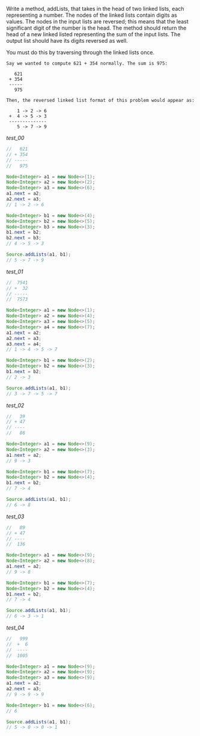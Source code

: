 Write a method, addLists, that takes in the head of two linked lists, each representing a number. The nodes of the linked lists contain digits as values. The nodes in the input lists are reversed; this means that the least significant digit of the number is the head. The method should return the head of a new linked listed representing the sum of the input lists. The output list should have its digits reversed as well.

You must do this by traversing through the linked lists once.

```
Say we wanted to compute 621 + 354 normally. The sum is 975:

   621
 + 354
 -----
   975

Then, the reversed linked list format of this problem would appear as:

    1 -> 2 -> 6
 +  4 -> 5 -> 3
 --------------
    5 -> 7 -> 9
```

_test_00_

```java
//   621
// + 354
// -----
//   975

Node<Integer> a1 = new Node<>(1);
Node<Integer> a2 = new Node<>(2);
Node<Integer> a3 = new Node<>(6);
a1.next = a2;
a2.next = a3;
// 1 -> 2 -> 6

Node<Integer> b1 = new Node<>(4);
Node<Integer> b2 = new Node<>(5);
Node<Integer> b3 = new Node<>(3);
b1.next = b2;
b2.next = b3;
// 4 -> 5 -> 3

Source.addLists(a1, b1);
// 5 -> 7 -> 9
```

_test_01_

```java
//  7541
// +  32
// -----
//  7573

Node<Integer> a1 = new Node<>(1);
Node<Integer> a2 = new Node<>(4);
Node<Integer> a3 = new Node<>(5);
Node<Integer> a4 = new Node<>(7);
a1.next = a2;
a2.next = a3;
a3.next = a4;
// 1 -> 4 -> 5 -> 7

Node<Integer> b1 = new Node<>(2);
Node<Integer> b2 = new Node<>(3);
b1.next = b2;
// 2 -> 3

Source.addLists(a1, b1);
// 3 -> 7 -> 5 -> 7
```

_test_02_

```java
//   39
// + 47
// ----
//   86

Node<Integer> a1 = new Node<>(9);
Node<Integer> a2 = new Node<>(3);
a1.next = a2;
// 9 -> 3

Node<Integer> b1 = new Node<>(7);
Node<Integer> b2 = new Node<>(4);
b1.next = b2;
// 7 -> 4

Source.addLists(a1, b1);
// 6 -> 8
```

_test_03_

```java
//   89
// + 47
// ----
//  136

Node<Integer> a1 = new Node<>(9);
Node<Integer> a2 = new Node<>(8);
a1.next = a2;
// 9 -> 8

Node<Integer> b1 = new Node<>(7);
Node<Integer> b2 = new Node<>(4);
b1.next = b2;
// 7 -> 4

Source.addLists(a1, b1);
// 6 -> 3 -> 1
```

_test_04_

```java
//   999
//  +  6
//  ----
//  1005

Node<Integer> a1 = new Node<>(9);
Node<Integer> a2 = new Node<>(9);
Node<Integer> a3 = new Node<>(9);
a1.next = a2;
a2.next = a3;
// 9 -> 9 -> 9

Node<Integer> b1 = new Node<>(6);
// 6

Source.addLists(a1, b1);
// 5 -> 0 -> 0 -> 1
```
